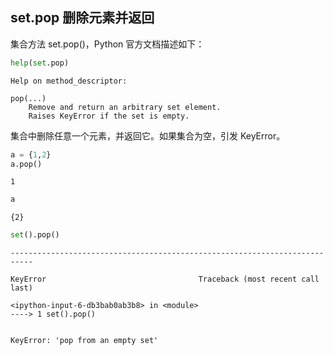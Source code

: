 ## set.pop 删除元素并返回

集合方法 set.pop()，Python 官方文档描述如下：


```python
help(set.pop)
```

    Help on method_descriptor:
    
    pop(...)
        Remove and return an arbitrary set element.
        Raises KeyError if the set is empty.
    
    

集合中删除任意一个元素，并返回它。如果集合为空，引发 KeyError。


```python
a = {1,2}
a.pop()
```




    1




```python
a
```




    {2}




```python
set().pop()
```


    ---------------------------------------------------------------------------

    KeyError                                  Traceback (most recent call last)

    <ipython-input-6-db3bab0ab3b8> in <module>
    ----> 1 set().pop()
    

    KeyError: 'pop from an empty set'

